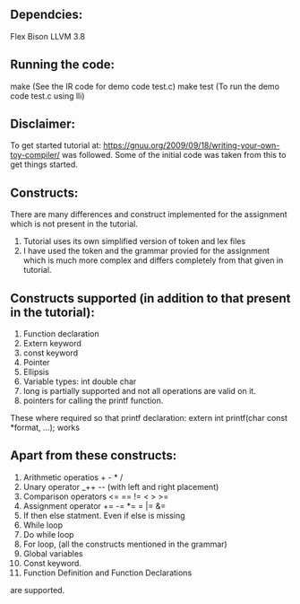 ## Dependcies:
Flex
Bison
LLVM 3.8

## Running the code:
make (See the IR code for demo code test.c)
make test (To run the demo code test.c using lli)

## Disclaimer:
To get started tutorial at: https://gnuu.org/2009/09/18/writing-your-own-toy-compiler/ was followed.
Some of the initial code was taken from this to get things started.

## Constructs:
There are many differences and construct implemented for the assignment which is not present in the tutorial.

1. Tutorial uses its own simplified version of token and lex files
2. I have used the token and the grammar provied for the assignment which is much more complex and differs completely from that given in tutorial.

## Constructs supported (in addition to that present in the tutorial):
1. Function declaration
2. Extern keyword
3. const keyword
4. Pointer
5. Ellipsis
6. Variable types: int double char 
7. long is partially supported and not all operations are valid on it.
7. pointers for calling the printf function.

These where required so that printf declaration:
	extern int printf(char const *format, ...);
works

## Apart from these constructs:
1. Arithmetic operatios + - * /
2. Unary operator _++ -- (with left and right placement)
3. Comparison operators <= == != < > >=
4. Assignment operator += -= *= \= |= &=
5. If then else statment. Even if else is missing
6. While loop
7. Do while loop
8. For loop, (all the constructs mentioned in the grammar)
9. Global variables
10. Const keyword.
11. Function Definition and Function Declarations

are supported.
